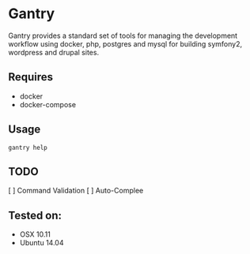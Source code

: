 # Gantry

Gantry provides a standard set of tools for managing the development workflow using docker, php, postgres and mysql for 
building symfony2, wordpress and drupal sites. 

## Requires

* docker
* docker-compose

## Usage

```
gantry help
```

## TODO
[ ] Command Validation
[ ] Auto-Complee

## Tested on:

* OSX 10.11
* Ubuntu 14.04


